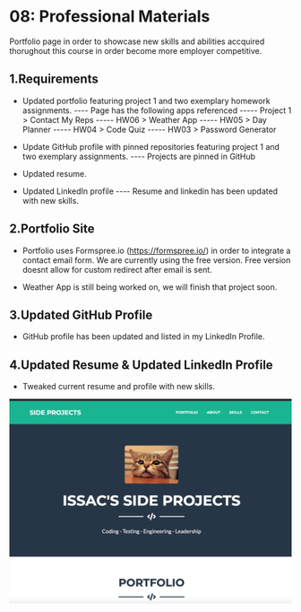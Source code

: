 # 08: Professional Materials

Portfolio page in order to showcase new skills and abilities accquired thorughout this course in order become more employer competitive.

## 1.Requirements

* Updated portfolio featuring project 1 and two exemplary homework assignments.
  ---- Page has the following apps referenced
  ----- Project 1 > Contact My Reps
  ----- HW06 > Weather App 
  ----- HW05 > Day Planner 
  ----- HW04 > Code Quiz 
  ----- HW03 > Password Generator

* Update GitHub profile with pinned repositories featuring project 1 and two exemplary assignments. 
---- Projects are pinned in GitHub

* Updated resume.
* Updated LinkedIn profile
---- Resume and linkedin has been updated with new skills. 

## 2.Portfolio Site

* Portfolio uses Formspree.io (https://formspree.io/) in order to integrate a contact email form. We are currently using the free version. Free version doesnt allow for custom redirect after email is sent.

* Weather App is still being worked on, we will finish that project soon.

## 3.Updated GitHub Profile 

* GitHub profile has been updated and listed in my LinkedIn Profile.

## 4.Updated Resume & Updated LinkedIn Profile 

* Tweaked current resume and profile with new skills.

![picture alt](./assets/img/screenshot.jpg "index.HTML")

